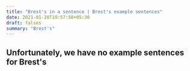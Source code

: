 ```yaml
---
title: "Brest's in a sentence | Brest's example sentences"
date: 2021-01-20T19:57:50+05:30
draft: falses
summary: "Brest's"
---
```

## Unfortunately, we have no example sentences for Brest's                 
